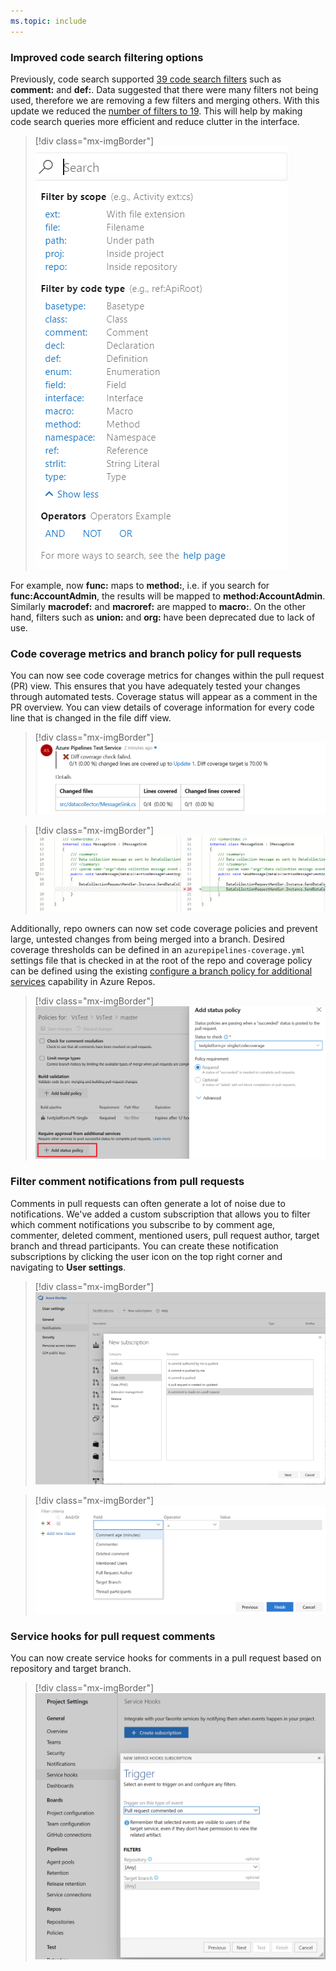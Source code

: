 ```yaml
---
ms.topic: include
---
```


### Improved code search filtering options

Previously, code search supported [39 code search filters](https://docs.microsoft.com/azure/devops/project/search/advanced-code-search-syntax?view=azure-devops#functions-to-find-specific-types-of-code) such as **comment:** and **def:**. Data suggested that there were many filters not being used, therefore we are removing a few filters and merging others. With this update we reduced the [number of filters to 19](https://docs.microsoft.com/azure/devops/project/search/advanced-code-search-syntax?view=azure-devops#functions-to-find-specific-types-of-code). This will help by making code search queries more efficient and reduce clutter in the interface. 

> [!div class="mx-imgBorder"]
> ![Code search filter options.](../../media/155_12.png "Code search filter options")

For example, now **func:** maps to **method:**, i.e. if you search for **func:AccountAdmin**, the results will be mapped to **method:AccountAdmin**. Similarly **macrodef:** and **macroref:** are mapped to **macro:**. On the other hand, filters such as **union:** and **org:** have been deprecated due to lack of use.

### Code coverage metrics and branch policy for pull requests

You can now see code coverage metrics for changes within the pull request (PR) view. This ensures that you have adequately tested your changes through automated tests. 
Coverage status will appear as a comment in the PR overview. You can view details of coverage information for every code line that is changed in the file diff view.

> [!div class="mx-imgBorder"]
> ![Badge](../../media/155_15.png)

> [!div class="mx-imgBorder"]
> ![Badge](../../media/155_16.png)

Additionally, repo owners can now set code coverage policies and prevent large, untested changes from being merged into a branch. Desired coverage thresholds can be defined in an `azurepipelines-coverage.yml` settings file that is checked in at the root of the repo and coverage policy can be defined using the existing [configure a branch policy for additional services](https://docs.microsoft.com/azure/devops/repos/git/pr-status-policy?view=azure-devops) capability in Azure Repos.

> [!div class="mx-imgBorder"]
> ![Badge](../../media/155_17.png)

### Filter comment notifications from pull requests

Comments in pull requests can often generate a lot of noise due to notifications. We've added a custom subscription that allows you to filter which comment notifications you subscribe to by comment age, commenter, deleted comment, mentioned users, pull request author, target branch and thread participants. You can create these notification subscriptions by clicking the user icon on the top right corner and navigating to **User settings**.

> [!div class="mx-imgBorder"]
> ![Filter comment notifications from pull requests.](../../media/155_08.png "Filter comment notifications from pull requests")

> [!div class="mx-imgBorder"]
> ![Badge](../../media/155_09.png)

### Service hooks for pull request comments

You can now create service hooks for comments in a pull request based on repository and target branch.

> [!div class="mx-imgBorder"]
> ![Badge](../../media/155_10.png)
